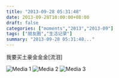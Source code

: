 ```yaml
---
title: "2013-09-28 05:31:48"
date: 2013-09-28T10:00:00+08:00
draft: false
categories: ["moments","2013","2013-09"]
tags: ["朋友圈","生活记录"]
summary: "2013-09-28 05:31:48..."
---
```


我要买土豪金金金[流泪]

![Media 1](/Moments/photos/2013-09-28/201309280531480.jpg)
![Media 2](/Moments/photos/2013-09-28/201309280531481.jpg)
![Media 3](/Moments/photos/2013-09-28/201309280531482.jpg)

